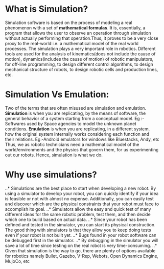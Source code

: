 # What is  Simulation?
Simulation software is based on the process of modeling a real phenomenon with a set of **mathematical formulas**. It is, essentially, a program that allows the user to observe an operation through simulation without actually performing that operation.Thus, it proves to be a very close proxy to the real-world i.e. a mathematical model of the real world processes. The simulation plays a very important role in robotics. Different tools are used for the analysis of kinematics(does not include the cause of motion), dynamics(includes the cause of motion) of robotic manipulators, for off-line programming, to design different control algorithms, to design mechanical structure of robots, to design robotic cells and production lines, etc.

# Simulation Vs Emulation:
Two of the terms that are often misused are simulation and emulation.
**Simulation** is when you are replicating, by the means of software, the general behavior of a system starting from a conceptual model.
Eg :- Softwares used by Space agencies to model the unknown planet conditions.
**Emulation** is when you are replicating, in a different system, how the original system internally works considering each function and their relations.
Eg:-Android emulators for windows like Bluestacks, Andy, etc
Thus, we as robotic technicians need a mathematical model of the world/environments and the physics that govern them, for us experimenting out our robots. Hence, simulation is what we do.

# Why use simulations?
..* Simulations are the best place to start when developing a new robot. By using a simulator to develop your robot, you can quickly identify if your idea is feasible or not with almost no expense. Additionally, you can easily test and discover which are the physical constraints that your robot must face to accomplish its goal.
..* Simulators allow the easy and quick test of many different ideas for the same robotic problem, test them, and then decide which one to build based on actual data.
..* Since your robot has been defined and tested in the simulator, you can start its physical construction. The good thing with simulators is that they allow you to keep doing tests even if your robot is not built yet.
..* Bugs found in your robot software can be debugged first in the simulator.
..* By debugging in the simulator you will save a lot of time since testing on the real robot is very time-consuming.
..* Given that simulation is the way to go, there are plenty of options available for robotics  namely Bullet, Gazebo, V-Rep, Webots, Open Dynamics Engine, MujoCo, etc
